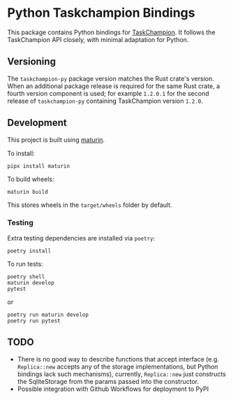 # Python Taskchampion Bindings

This package contains Python bindings for [TaskChampion](https://github.com/GothenburgBitFactory/taskchampion).
It follows the TaskChampion API closely, with minimal adaptation for Python.

## Versioning

The `taskchampion-py` package version matches the Rust crate's version.
When an additional package release is required for the same Rust crate, a fourth version component is used; for example `1.2.0.1` for the second release of `taskchampion-py` containing TaskChampion version `1.2.0`.

## Development

This project is built using [maturin](https://github.com/PyO3/maturin).

To install:

```shell
pipx install maturin
```

To build wheels:
```shell
maturin build
```
This stores wheels in the `target/wheels` folder by default.

### Testing

Extra testing dependencies are installed via `poetry`:
```shell
poetry install
```

To run tests:
```shell
poetry shell
maturin develop
pytest
```
or
```shell
poetry run maturin develop
poetry run pytest
```

## TODO

- There is no good way to describe functions that accept interface (e.g. `Replica::new` accepts any of the storage implementations, but Python bindings lack such mechanisms), currently, `Replica::new` just constructs the SqliteStorage from the params passed into the constructor.
- Possible integration with Github Workflows for deployment to PyPI
